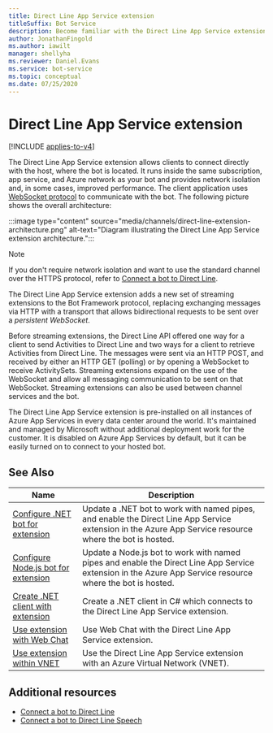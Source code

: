 ```yaml
---
title: Direct Line App Service extension
titleSuffix: Bot Service
description: Become familiar with the Direct Line App Service extension. See how to use streaming extensions to connect directly to hosted bots. View additional resources.
author: JonathanFingold
ms.author: iawilt
manager: shellyha
ms.reviewer: Daniel.Evans
ms.service: bot-service
ms.topic: conceptual
ms.date: 07/25/2020
---
```


# Direct Line App Service extension

[!INCLUDE [applies-to-v4](includes/applies-to-v4-current.md)]

The Direct Line App Service extension allows clients to connect directly with the host, where the bot is located. It runs inside the same subscription, app service, and Azure network as your bot and provides network isolation and, in some cases, improved performance. The client application uses [WebSocket protocol](https://tools.ietf.org/html/rfc6455) to communicate with the bot. The following picture shows the overall architecture:

:::image type="content" source="media/channels/direct-line-extension-architecture.png" alt-text="Diagram illustrating the Direct Line App Service extension architecture.":::

> [!NOTE]
> If you don't require network isolation and want to use the standard channel over the HTTPS protocol, refer to [Connect a bot to Direct Line](bot-service-channel-connect-directline.md).

The Direct Line App Service extension adds a new set of streaming extensions to the Bot Framework protocol, replacing exchanging messages via HTTP with a transport that allows bidirectional requests to be sent over a _persistent WebSocket_.

Before streaming extensions, the Direct Line API offered one way for a client to send Activities to Direct Line and two ways for a client to retrieve Activities from Direct Line. The messages were sent via an HTTP POST, and received by either an HTTP GET (polling) or by opening a WebSocket to receive ActivitySets.
Streaming extensions expand on the use of the WebSocket and allow all messaging communication to be sent on that WebSocket. Streaming extensions can also be used between channel services and the bot.

The Direct Line App Service extension is pre-installed on all instances of Azure App Services in every data center around the world. It's maintained and managed by Microsoft without additional deployment work for the customer. It is disabled on Azure App Services by default, but it can be easily turned on to connect to your hosted bot.

## See Also

|Name|Description|
|---|---|
|[Configure .NET bot for extension](bot-service-channel-directline-extension-net-bot.md)|Update a .NET bot to work with named pipes, and enable the Direct Line App Service extension in the Azure App Service resource where the bot is hosted.  |
|[Configure Node.js bot for extension](bot-service-channel-directline-extension-node-bot.md)|Update a Node.js bot to work with named pipes and enable the Direct Line App Service extension in the Azure App Service resource where the bot is hosted.  |
|[Create .NET client with extension](bot-service-channel-directline-extension-net-client.md)|Create a .NET client in C# which connects to the Direct Line App Service extension.|
|[Use extension with Web Chat](bot-service-channel-directline-extension-webchat-client.md)|Use Web Chat with the Direct Line App Service extension.|
|[Use extension within VNET](bot-service-channel-directline-extension-vnet.md)|Use the Direct Line App Service extension with an Azure Virtual Network (VNET).|

## Additional resources

- [Connect a bot to Direct Line](bot-service-channel-connect-directline.md)
- [Connect a bot to Direct Line Speech](bot-service-channel-connect-directlinespeech.md)
